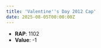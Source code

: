 ```yaml
---
title: 'Valentine''s Day 2012 Cap'
date: 2025-08-05T00:00:00Z
---
```

- **RAP**: 1102
- **Value**: -1

